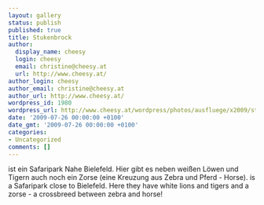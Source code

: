 ```yaml
---
layout: gallery
status: publish
published: true
title: Stukenbrock
author:
  display_name: cheesy
  login: cheesy
  email: christine@cheesy.at
  url: http://www.cheesy.at/
author_login: cheesy
author_email: christine@cheesy.at
author_url: http://www.cheesy.at/
wordpress_id: 1980
wordpress_url: http://www.cheesy.at/wordpress/photos/ausfluege/x2009/stukenbrock/
date: '2009-07-26 00:00:00 +0100'
date_gmt: '2009-07-26 00:00:00 +0100'
categories:
- Uncategorized
comments: []
---
```

<!--:de-->ist ein Safaripark Nahe Bielefeld. Hier gibt es neben weißen Löwen und Tigern auch noch ein Zorse (eine Kreuzung aus Zebra und Pferd - Horse).
<!--:--><!--:en-->is a Safaripark close to Bielefeld. Here they have white lions and tigers and a zorse - a crossbreed between zebra and horse!
<!--:-->
